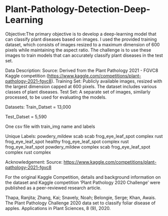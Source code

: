 # Plant-Pathology-Detection-Deep-Learning

Objective:The primary objective is to develop a deep-learning model that can classify plant diseases based on images. I used the provided training dataset, which consists of images resized to a maximum dimension of 600 pixels while maintaining the aspect ratio. The challenge is to use these images to train models that can accurately classify plant diseases in the test set.

Data Description:
Source: Derived from the Plant Pathology 2021 - FGVC8 Kaggle competition (https://www.kaggle.com/competitions/plant-pathology-2021-fgvc8).
Training Set: Publicly available images, resized with the largest dimension capped at 600 pixels. The dataset includes various classes of plant diseases. 
Test Set: A separate set of images, similarly processed, to be used for evaluating the models.

Datasets: 
Train_Datset = 13,000 

Test_Datset = 5,590 

One csv file with train_img name and labels

Unique Labels:
powdery_mildew
scab
scab frog_eye_leaf_spot
complex
rust
frog_eye_leaf_spot
healthy
frog_eye_leaf_spot complex
rust frog_eye_leaf_spot
powdery_mildew complex
scab frog_eye_leaf_spot complex
rust complex


Acknowledgement:
Source: https://www.kaggle.com/competitions/plant-pathology-2021-fgvc8

For the original Kaggle Competition, details and background information on the dataset and Kaggle competition ‘Plant Pathology 2020 Challenge’ were published as a peer-reviewed research article.

Thapa, Ranjita; Zhang, Kai; Snavely, Noah; Belongie, Serge; Khan, Awais. The Plant Pathology Challenge 2020 data set to classify foliar disease of apples. Applications in Plant Sciences, 8 (9), 2020.


